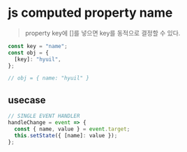 # js computed property name

> property key에 []를 넣으면 key를 동적으로 결정할 수 있다.

```js
const key = "name";
const obj = {
  [key]: "hyuil",
};

// obj = { name: "hyuil" }
```

## usecase

```js
// SINGLE EVENT HANDLER
handleChange = event => {
  const { name, value } = event.target;
  this.setState({ [name]: value });
};
```
